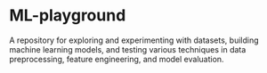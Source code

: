 # ML-playground
A repository for exploring and experimenting with datasets, building machine learning models, and testing various techniques in data preprocessing, feature engineering, and model evaluation.
